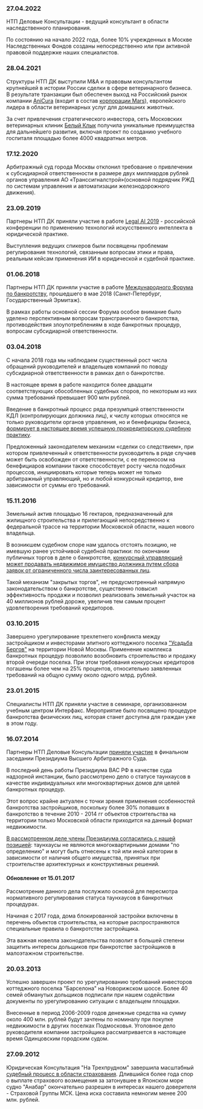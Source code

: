 ### 27.04.2022
НТП Деловые Консультации - ведущий консультант в области наследственного планирования.

По состоянию на начало 2022 года, более 10% учрежденных в Москве Наследственных Фондов созданы непосредственно
или при активной правовой поддержке наших специалистов.

<expandable-content button-text="Подробнее" document-path="/news/extras/rjd" nested="true"></expandable-content>

### 28.04.2021
Структуры НТП ДК выступили M&A и правовым консультантом крупнейшей в истории России сделки в сфере ветеринарного бизнеса.
В результате транзакции был обеспечен выход на Российский рынок компании
[AniCura](https://www.anicuragroup.com) (входит в состав [корпорации Mars](https://rus.mars.com/)),
европейского лидера в области ветеринарных услуг для домашних животных.

За счет привлечения стратегического инвестора, сеть Московских ветеринарных клиник
[Белый Клык](https://www.bkvet.ru/) получила уникальные преимущества для дальнейшего развития,
включая проект по созданию учебного госпиталя площадью более 4000 квадратных метров.

### 17.12.2020
Арбитражный суд города Москвы отклонил требование о привлечении к субсидиарной ответственности в размере
двух миллиардов рублей органов управления АО «Транссигналстрой»(основной подрядчик РЖД по системам управления
и автоматизации железнодорожного движения).

<expandable-content button-text="Подробнее" document-path="/news/extras/rjd" nested="true"></expandable-content>

### 23.09.2019
Партнеры НТП ДК приняли участие в работе [Legal AI 2019](https://www.legalai.ru/) - российской конференции
по применению технологий искусственного интеллекта в юридической практике.

Выступления ведущих спикеров были посвящены проблемам регулирования технологий,
связанным вопросам этики и права, реальным кейсам применения ИИ в юридической и судебной практике.

### 01.06.2018
Партнеры НТП ДК приняли участие в работе [Международного Форума по банкротству](http://iif.spblegalforum.com/),
прошедшего в мае 2018 (Санкт-Петербург, Государственный Эрмитаж).

В рамках работы основной сессии Форума особое внимание было уделено перспективным вопросам
трансграничного банкротства, противодействия злоупотреблениям
в ходе банкротных процедур, вопросам субсидиарной ответственности.

### 03.04.2018
С начала 2018 года мы наблюдаем существенный рост числа обращений руководителей
и владельцев компаний по поводу субсидиарной ответственности в рамках дел о банкротстве.

В настоящее время в работе находится более двадцати соответствующих обособленных
судебных споров, по некоторым из них сумма требований превышает 900 млн рублей.

Введение в банкротный процесс ряда презумпций ответственности КДЛ (контролирующих должника лиц),
к числу которых относятся не только руководители органов управления, но и бенефициары бизнеса,
[формирует в настоящее время успешную прокредиторскую судебную практику](https://fedresurs.ru/news/4d6f0680-e202-4a88-b220-db31fe53945d).

Предложенный законодателем механизм «сделки со следствием», при котором привлеченный к ответственности
руководитель в ряде случаев может быть освобожден от ответственности, с ее переносом на бенефициаров компании
также способствует росту числа подобных процессов, инициировать которые теперь может не только арбитражный управляющий,
но и любой конкурсный кредитор, вне зависимости от суммы его требований.

### 15.11.2016
Земельный актив площадью 16 гектаров, предназначенный для жилищного строительства и прилегающий непосредственно
к федеральной трассе на территории Московской области, нашел нового владельца.

В возникшем судебном споре нам удалось отстоять позицию, не имевшую ранее устойчивой судебной практики: 
по окончании публичных торгов в деле о банкротстве, [конкурсный управляющий может продавать недвижимое имущество
должника путем сбора заявок от ограниченного числа заинтересованных лиц](http://kad.arbitr.ru/PdfDocument/e7ab2eb4-dfb1-488f-939f-c498ddf82b60/A41-5150-2011_20160823_Opredelenie.pdf).

Такой механизм "закрытых торгов", не предусмотренный напрямую законодательством о банкротстве, существенно повысил эффективность продажи и позволил реализовать земельный участок на 40 миллионов рублей дороже, увеличив тем самым  процент удовлетворения требований кредиторов.

### 03.10.2015
Завершено урегулирование трехлетнего конфликта между застройщиком и инвесторами элитного коттеджного поселка
["Усадьба Бергов"](http://www.bergov.ru/) на территории Новой Москвы.
Применение комплекса банкротных процедур позволило возобновить строительство и продажу второй очереди поселка.
При этом требования конкурсных кредиторов погашены более чем на 25% процентов,
относительно заявленных требований на общую сумму около одного млрд. рублей.

### 23.01.2015
Специалисты НТП ДК приняли участие в семинаре, организованном учебным центром Интерфакс.
Мероприятие было посвящено процедуре банкротства физических лиц, которая станет доступна для граждан уже в этом году.

### 16.07.2014
Партнеры НТП Деловые Консультации [приняли участие](http://youtu.be/H7BJREcr40w?t=2s)
в финальном заседании Президиума Высшего Арбитражного Суда.

В последний день работы Президиума ВАС РФ в качестве суда надзорной инстанции,
было рассмотрено дело о статусе таунхаусов в качестве индивидуальных
или многоквартирных домов для целей банкротных процедур.

Этот вопрос крайне актуален с точки зрения применения особенностей банкротства застройщиков,
поскольку более 30% попавших в банкротство в течение 2010 - 2014 гг объектов строительства
на территории только Московской области приходится на данный формат недвижимости.

[В рассмотренном деле члены Президиума согласились с нашей позицией](http://kad.arbitr.ru/PdfDocument/e1f89fb7-95fc-4b93-b59e-43a21151cf6c/A41-5150-2011_20140715_Reshenija%20i%20postanovlenija.pdf):
таунхаусы не являются многоквартирными домами "по определению" и могут быть отнесены к той
или иной категории в зависимости от наличия общего имущества,
принятых при строительстве архитектурных и конструктивных решений.

#### Обновление от 15.01.2017
Рассмотрение данного дела послужило основой для пересмотра нормативного
регулирования статуса таунхаусов в банкротных процедурах.

Начиная с 2017 года, дома блокированной застройки включены в перечень объектов строительства,
на которые распространяются специальные правила о банкротстве застройщика.

Эта важная новелла законодательства позволит в большей степени защитить интересы
дольщиков при банкротстве застройщиков в малоэтажном строительстве.

### 20.03.2013
Успешно завершен проект по урегулированию требований инвесторов коттеджного поселка "Барселона"
на Новорижском шоссе. Более 40 семей обманутых дольщиков подписали при нашем
содействии документы по урегулированию ситуации с владельцем площадки.

Внесенные в период 2006-2009 годов денежные средства на сумму около 400 млн. рублей будут зачтены по номиналу
при покупке недвижимости в других поселках Подмосковья. Уголовное дело руководителя компании
застройщика рассматривается в настоящее время Одинцовским городским судом.

### 27.09.2012
Юридическая Консультация "На Трехпрудном" завершила масштабный
[судебный процесс в области страхования](http://www.asn-news.ru/news/32754).
Длившийся более года спор о выплате страхового возмещения за затонувшее
в Японском море судно "Анабар" окончательно разрешен в интересах нашего
доверителя - Страховой Группы МСК. Цена иска составила немногим менее 200 млн. рублей.
